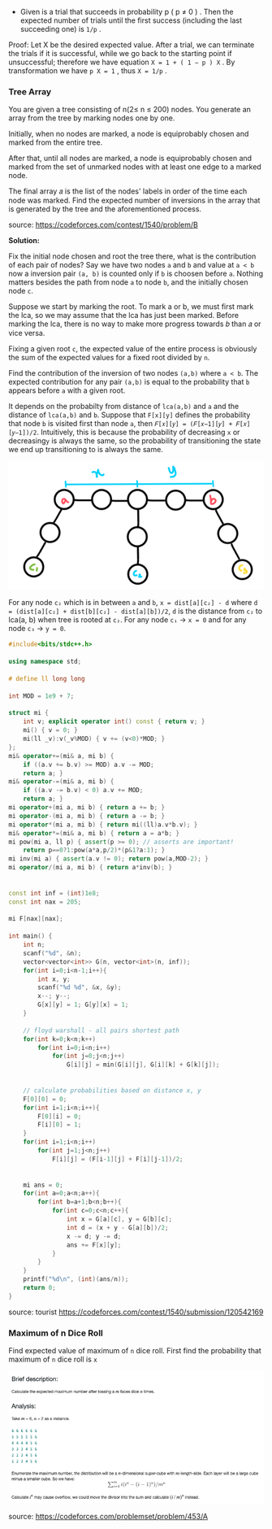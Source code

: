 * Given is a trial that succeeds in probability p ( p ≠ 0 ) . Then the expected number of trials until the first success (including the last succeeding one) 
is `1/p` . 

Proof: Let X be the desired expected value. After a trial, we can terminate the trials if it is successful, while we go back to the starting point if unsuccessful; 
therefore we have equation `X = 1 + ( 1 − p ) X` . By transformation we have `p X = 1` , thus `X = 1/p` .

### Tree Array

You are given a tree consisting of n(2≤ n ≤ 200) nodes. You generate an array from the tree by marking nodes one by one.

Initially, when no nodes are marked, a node is equiprobably chosen and marked from the entire tree.

After that, until all nodes are marked, a node is equiprobably chosen and marked from the set of unmarked nodes with at least one edge to a marked node.

The final array 𝑎 is the list of the nodes' labels in order of the time each node was marked. Find the expected number of inversions in the array that is generated by the tree and the aforementioned process.

source: https://codeforces.com/contest/1540/problem/B

**Solution:** 

Fix the initial node chosen and root the tree there, what is the contribution of each pair of nodes? Say we have two nodes `a` and `b` and  value at `a < b` now a inversion pair `(a, b)` is counted only if `b` is choosen before `a`. Nothing matters besides the path from node `a` to node `b`, and the initially chosen node `c`.

Suppose we start by marking the root. To mark a or b, we must first mark the lca, so we may assume that the lca has just been marked. Before marking the lca, there is no way to make more progress towards 𝑏 than 𝑎 or vice versa.

Fixing a given root `c`, the expected value of the entire process is obviously the sum of the expected values for a fixed root divided by `n`.

Find the contribution of the inversion of two nodes `(a,b)` where `a < b`. The expected contribution for any pair `(a,b)` is equal to the probability that `b` appears before `a` with a given root.

It depends on the probabilty from distance of `lca(a,b)` and `a` and the distance of `lca(a,b)` and `b`. Suppose that `F[x][y]` defines the probability that node  `b` is visited first than node `a`, then `𝐹[𝑥][𝑦] = (𝐹[𝑥−1][𝑦] + 𝐹[𝑥][𝑦−1])/2`. Intuitively, this is because the probability of decreasing `x` or decreasing`y` is always the same, so the probability of transitioning the state we end up transitioning to is always the same.

![](images/tree_probability.png)

For any node `c₂` which is in between `a` and `b`, `x = dist[a][c₂] - d` where `d = (dist[a][c₂] + dist[b][c₂] - dist[a][b])/2`, `d` is the distance from `c₂` to lca(a, b) when tree is rooted at `c₂`. For any node `c₁` → `x = 0`  and for any node `c₃` → `y = 0`.

```cpp
#include<bits/stdc++.h>

using namespace std;

# define ll long long

int MOD = 1e9 + 7;

struct mi {
 	int v; explicit operator int() const { return v; } 
	mi() { v = 0; }
	mi(ll _v):v(_v%MOD) { v += (v<0)*MOD; }
};
mi& operator+=(mi& a, mi b) { 
	if ((a.v += b.v) >= MOD) a.v -= MOD; 
	return a; }
mi& operator-=(mi& a, mi b) { 
	if ((a.v -= b.v) < 0) a.v += MOD; 
	return a; }
mi operator+(mi a, mi b) { return a += b; }
mi operator-(mi a, mi b) { return a -= b; }
mi operator*(mi a, mi b) { return mi((ll)a.v*b.v); }
mi& operator*=(mi& a, mi b) { return a = a*b; }
mi pow(mi a, ll p) { assert(p >= 0); // asserts are important! 
	return p==0?1:pow(a*a,p/2)*(p&1?a:1); }
mi inv(mi a) { assert(a.v != 0); return pow(a,MOD-2); }
mi operator/(mi a, mi b) { return a*inv(b); }


const int inf = (int)1e8;
const int nax = 205;

mi F[nax][nax];

int main() {
    int n;
    scanf("%d", &n);
    vector<vector<int>> G(n, vector<int>(n, inf));
    for(int i=0;i<n-1;i++){
        int x, y;
        scanf("%d %d", &x, &y);
        x--; y--;
        G[x][y] = 1; G[y][x] = 1;
    }

    // floyd warshall - all pairs shortest path
    for(int k=0;k<n;k++)
        for(int i=0;i<n;i++)
            for(int j=0;j<n;j++)
                G[i][j] = min(G[i][j], G[i][k] + G[k][j]);


    // calculate probabilities based on distance x, y
    F[0][0] = 0;
    for(int i=1;i<n;i++){
        F[0][i] = 0;
        F[i][0] = 1;
    }
    for(int i=1;i<n;i++)
        for(int j=1;j<n;j++)
            F[i][j] = (F[i-1][j] + F[i][j-1])/2;


    mi ans = 0;
    for(int a=0;a<n;a++){
        for(int b=a+1;b<n;b++){
            for(int c=0;c<n;c++){
                int x = G[a][c], y = G[b][c];
                int d = (x + y - G[a][b])/2;
                x -= d; y -= d;
                ans += F[x][y];
            }
        }
    }
    printf("%d\n", (int)(ans/n));
    return 0;
}
```

source: tourist https://codeforces.com/contest/1540/submission/120542169

### Maximum of n Dice Roll

Find expected value of maximum of `n` dice roll. First find the probability that maximum of `n` dice roll is `x`

![](images/probability_453_a.png)

source: https://codeforces.com/problemset/problem/453/A
